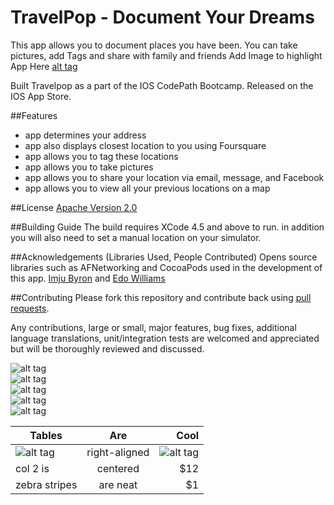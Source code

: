 TravelPop - Document Your Dreams
===

This app allows you to document places you have been. You can take pictures, add Tags and share with family and friends
Add Image to highlight App Here
[alt tag](https://raw.github.com/imju/Travelog/ReadmeImages/1.png)

Built Travelpop as a part of the IOS CodePath Bootcamp. Released on the IOS App Store.

##Features
- app determines your address
- app also displays closest location to you using Foursquare
- app allows you to tag these locations 
- app allows you to take pictures 
- app allows you to share your location via email, message, and Facebook
- app allows you to view all your previous locations on a map

##License
[Apache Version 2.0](http://www.apache.org/licenses/LICENSE-2.0.html)

##Building Guide
The build requires XCode 4.5 and above to run. in addition you will also need to set a manual location on your simulator.

##Acknowledgements (Libraries Used, People Contributed)
Opens source libraries such as AFNetworking and CocoaPods used in the development of this app.
[Imju Byron](https://github.com/imju) and [Edo Williams](https://github.com/willysharp5)

##Contributing 
Please fork this repository and contribute back using [pull requests](https://github.com/imju/Travelog/pulls).

Any contributions, large or small, major features, bug fixes, additional language translations, unit/integration tests are welcomed and appreciated but will be thoroughly reviewed and discussed.


![alt tag](https://raw.github.com/imju/Travelog/ReadmeImages/1.png) <br/>
![alt tag](https://raw.github.com/imju/Travelog/ReadmeImages/2.png) <br/>
![alt tag](https://raw.github.com/imju/Travelog/ReadmeImages/3.png) <br/>
![alt tag](https://raw.github.com/imju/Travelog/ReadmeImages/4.png) <br/>
![alt tag](https://raw.github.com/imju/Travelog/ReadmeImages/5.png)


| Tables        | Are           | Cool  |
| ------------- |:-------------:| -----:|
| ![alt tag](https://raw.github.com/imju/Travelog/ReadmeImages/1.png)      | right-aligned | ![alt tag](https://raw.github.com/imju/Travelog/ReadmeImages/2.png)  |
| col 2 is      | centered      |   $12 |
| zebra stripes | are neat      |    $1 |